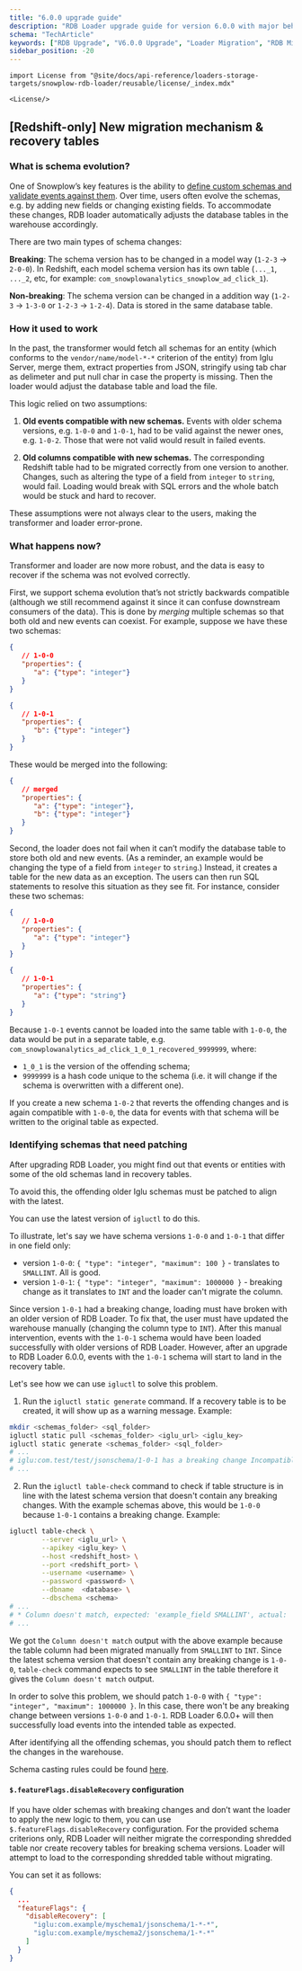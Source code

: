 ```yaml
---
title: "6.0.0 upgrade guide"
description: "RDB Loader upgrade guide for version 6.0.0 with major behavioral data loading enhancements."
schema: "TechArticle"
keywords: ["RDB Upgrade", "V6.0.0 Upgrade", "Loader Migration", "RDB Migration", "Version Upgrade", "Breaking Changes"]
sidebar_position: -20
---
```


```mdx-code-block
import License from "@site/docs/api-reference/loaders-storage-targets/snowplow-rdb-loader/reusable/license/_index.mdx"

<License/>
```

## [Redshift-only] New migration mechanism & recovery tables

### What is schema evolution?

One of Snowplow’s key features is the ability to [define custom schemas and validate events against them](/docs/fundamentals/schemas/index.md). Over time, users often evolve the schemas, e.g. by adding new fields or changing existing fields. To accommodate these changes, RDB loader automatically adjusts the database tables in the warehouse accordingly.

There are two main types of schema changes:

**Breaking**: The schema version has to be changed in a model way (`1-2-3` → `2-0-0`). In Redshift, each model schema version has its own table (`..._1`, `..._2`, etc, for example: `com_snowplowanalytics_snowplow_ad_click_1`).

**Non-breaking**: The schema version can be changed in a addition way (`1-2-3` → `1-3-0` or `1-2-3` → `1-2-4`). Data is stored in the same database table.

### How it used to work

In the past, the transformer would fetch all schemas for an entity (which conforms to the `vendor/name/model-*-*` criterion of the entity) from Iglu Server, merge them, extract properties from JSON, stringify using tab char as delimeter and put null char in case the property is missing. Then the loader would adjust the database table and load the file.

This logic relied on two assumptions:

1. **Old events compatible with new schemas.** Events with older schema versions, e.g. `1-0-0` and `1-0-1`, had to be valid against the newer ones, e.g. `1-0-2`. Those that were not valid would result in failed events.

2. **Old columns compatible with new schemas.** The corresponding Redshift table had to be migrated correctly from one version to another. Changes, such as altering the type of a field from `integer` to `string`, would fail. Loading would break with SQL errors and the whole batch would be stuck and hard to recover.

These assumptions were not always clear to the users, making the transformer and loader error-prone.

### What happens now?

Transformer and loader are now more robust, and the data is easy to recover if the schema was not evolved correctly.


First, we support schema evolution that’s not strictly backwards compatible (although we still recommend against it since it can confuse downstream consumers of the data). This is done by _merging_ multiple schemas so that both old and new events can coexist. For example, suppose we have these two schemas:

```json
{
   // 1-0-0
   "properties": {
      "a": {"type": "integer"}
   }
}
```

```json
{
   // 1-0-1
   "properties": {
      "b": {"type": "integer"}
   }
}
```

These would be merged into the following:
```json
{
   // merged
   "properties": {
      "a": {"type": "integer"},
      "b": {"type": "integer"}
   }
}
```


Second, the loader does not fail when it can’t modify the database table to store both old and new events. (As a reminder, an example would be changing the type of a field from `integer` to `string`.) Instead, it creates a table for the new data as an exception. The users can then run SQL statements to resolve this situation as they see fit. For instance, consider these two schemas:
```json
{
   // 1-0-0
   "properties": {
      "a": {"type": "integer"}
   }
}
```

```json
{
   // 1-0-1
   "properties": {
      "a": {"type": "string"}
   }
}
```

Because `1-0-1` events cannot be loaded into the same table with `1-0-0`, the data would be put in a separate table, e.g. `com_snowplowanalytics_ad_click_1_0_1_recovered_9999999`, where:
  - `1_0_1` is the version of the offending schema;
  - `9999999` is a hash code unique to the schema (i.e. it will change if the schema is overwritten with a different one).

If you create a new schema `1-0-2` that reverts the offending changes and is again compatible with `1-0-0`, the data for events with that schema will be written to the original table as expected.

### Identifying schemas that need patching

After upgrading RDB Loader, you might find out that events or entities with some of the old schemas land in recovery tables.

To avoid this, the offending older Iglu schemas must be patched to align with the latest.

You can use the latest version of `igluctl` to do this.

To illustrate, let's say we have schema versions `1-0-0` and `1-0-1` that differ in one field only:
* version `1-0-0`: `{ "type": "integer", "maximum": 100 }` - translates to `SMALLINT`. All is good.
* version `1-0-1`: `{ "type": "integer", "maximum": 1000000 }` - breaking change as it translates to `INT` and the loader can't migrate the column.

Since version `1-0-1` had a breaking change, loading must have broken with an older version of RDB Loader. To fix that, the user must have updated the warehouse manually (changing the column type to `INT`). After this manual intervention, events with the `1-0-1` schema would have been loaded successfully with older versions of RDB Loader. However, after an upgrade to RDB Loader 6.0.0, events with the `1-0-1` schema will start to land in the recovery table.

Let's see how we can use `igluctl` to solve this problem.

1) Run the `igluctl static generate` command. If a recovery table is to be created, it will show up as a warning message. Example:
```bash
mkdir <schemas_folder> <sql_folder>
igluctl static pull <schemas_folder> <iglu_url> <iglu_key>
igluctl static generate <schemas_folder> <sql_folder> 
# ...
# iglu:com.test/test/jsonschema/1-0-1 has a breaking change Incompatible types in column example_field old RedshiftSmallInt new RedshiftInteger
# ...
```

2) Run the `igluctl table-check` command to check if table structure is in line with the latest schema version that doesn't contain any breaking changes. With the example schemas above, this would be `1-0-0` because `1-0-1` contains a breaking change.
Example:
```bash
igluctl table-check \
        --server <iglu_url> \
        --apikey <iglu_key> \
        --host <redshift_host> \
        --port <redshift_port> \
        --username <username> \
        --password <password> \
        --dbname  <database> \
        --dbschema <schema>
# ...
# * Column doesn't match, expected: 'example_field SMALLINT', actual: 'example_field INT'
# ...   
```

We got the `Column doesn't match` output with the above example because the table column had been migrated manually from `SMALLINT` to `INT`. Since the latest schema version that doesn't contain any breaking change is `1-0-0`, `table-check` command expects to see `SMALLINT` in the table therefore it gives the `Column doesn't match` output.

In order to solve this problem, we should patch `1-0-0` with `{ "type": "integer", "maximum": 1000000 }`. In this case, there won't be any breaking change between versions `1-0-0` and `1-0-1`. RDB Loader 6.0.0+ will then successfully load events into the intended table as expected.

After identifying all the offending schemas, you should patch them to reflect the changes in the warehouse.

Schema casting rules could be found [here](/docs/destinations/warehouses-lakes/schemas-in-warehouse/index.md?warehouse=redshift#types).

#### `$.featureFlags.disableRecovery` configuration

If you have older schemas with breaking changes and don’t want the loader to apply the new logic to them, you can use `$.featureFlags.disableRecovery` configuration. For the provided schema criterions only, RDB Loader will neither migrate the corresponding shredded table nor create recovery tables for breaking schema versions. Loader will attempt to load to the corresponding shredded table without migrating.

You can set it as follows:
```json
{
  ...
  "featureFlags": {
    "disableRecovery": [
      "iglu:com.example/myschema1/jsonschema/1-*-*",
      "iglu:com.example/myschema2/jsonschema/1-*-*"
    ]
  }
}
```
